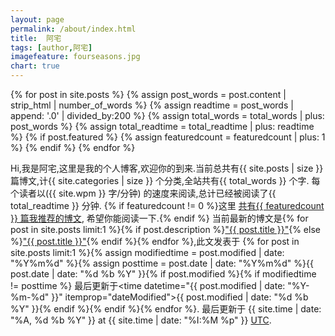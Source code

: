 ```yaml
---
layout: page
permalink: /about/index.html
title:  阿宅
tags: [author,阿宅]
imagefeature: fourseasons.jpg
chart: true
---
```



{% for post in site.posts %}
    {% assign post_words = post.content | strip_html | number_of_words %}
    {% assign readtime = post_words | append: '.0' | divided_by:200 %}
    {% assign total_words = total_words | plus: post_words %}
    {% assign total_readtime = total_readtime | plus: readtime %}
    {% if post.featured %}
    {% assign featuredcount = featuredcount | plus: 1 %}
    {% endif %}
{% endfor %}


Hi,我是阿宅,这里是我的个人博客,欢迎你的到来.当前总共有{{ site.posts | size }} 篇博文,计{{ site.categories | size }} 个分类,全站共有{{ total_words }} 个字. 每个读者以({{ site.wpm }} 字/分钟) 的速度来阅读,总计已经被阅读了<span class="time">{{ total_readtime }}</span> 分钟. {% if featuredcount != 0 %}这里 <a href="{{ site.url }}/featured">共有{{ featuredcount }} 篇我推荐的博文</a>, 希望你能阅读一下.{% endif %} 当前最新的博文是{% for post in site.posts limit:1 %}{% if post.description %}<a href="{{ site.url }}{{ post.url }}" title="{{ post.description }}">"{{ post.title }}"</a>{% else %}<a href="{{ site.url }}{{ post.url }}" title="{{ post.description }}" title="Read more about {{ post.title }}">"{{ post.title }}"</a>{% endif %}{% endfor %},此文发表于 {% for post in site.posts limit:1 %}{% assign modifiedtime = post.modified | date: "%Y%m%d" %}{% assign posttime = post.date | date: "%Y%m%d" %}<time datetime="{{ post.date | date_to_xmlschema }}" class="post-time">{{ post.date | date: "%d %b %Y" }}</time>{% if post.modified %}{% if modifiedtime != posttime %} 最后更新于<time datetime="{{ post.modified | date: "%Y-%m-%d" }}" itemprop="dateModified">{{ post.modified | date: "%d %b %Y" }}</time>{% endif %}{% endif %}{% endfor %}. 最后更新于 {{ site.time | date: "%A, %d %b %Y" }} at {{ site.time | date: "%I:%M %p" }} [UTC](http://en.wikipedia.org/wiki/Coordinated_Universal_Time "Temps Universel Coordonné").

